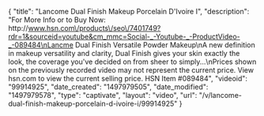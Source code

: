 {
    "title": "Lancome Dual Finish Makeup  Porcelain D'Ivoire I",
    "description": "For More Info or to Buy Now: http:\/\/www.hsn.com\/products\/seo\/7401749?rdr=1&sourceid=youtube&cm_mmc=Social-_-Youtube-_-ProductVideo-_-089484\nLancme Dual Finish Versatile Powder Makeup\nA new definition in makeup versatility and clarity, Dual Finish gives your skin exactly the look, the coverage you've decided on  from sheer to simply...\nPrices shown on the previously recorded video may not represent the current price.  View hsn.com to view the current selling price. HSN Item #089484",
    "videoid": "99914925",
    "date_created": "1497979505",
    "date_modified": "1497979578",
    "type": "captivate",
    "layout": "video",
    "url": "\/v\/lancome-dual-finish-makeup-porcelain-d-ivoire-i\/99914925"
}